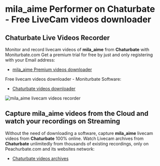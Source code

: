 # mila_aime Performer on Chaturbate - Free LiveCam videos downloader

## Chaturbate Live Videos Recorder

Monitor and record livecam videos of **mila_aime** from **Chaturbate** with Moniturbate.com
Get a premium trial for free by just and only registering with your Email address:
* [mila_aime Premium videos downloader](https://moniturbate.com/request-demo-licence-key.html)

Free livecam videos downloader - Moniturbate Software:
* [Chaturbate videos downloader](https://moniturbate.com/moniturbate-download-software.html)

![mila_aime livecam videos recorder](https://peachurnet.com/templates/moniturbate-software.png)


## Capture mila_aime videos from the Cloud and watch your recordings on Streaming

Without the need of downloading a software, capture **mila_aime** livecam videos from **Chaturbate** 100% online.
Watch Livecam archives from **Chaturbate** unlimitedly from thousands of existing recordings, only on Peachurbate.com and its websites network:
* [Chaturbate videos archives](https://peachurnet.com/)